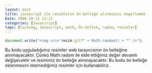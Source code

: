 ```yaml
---
layout: post
title: javascript ile resimlerin ön belleğe alınmasını engellemek
Date: 2006-10-12 11:12
categories: [Javascript]
tags: [Caching, Javascript, math, Ön-bellek, radom, resimler]
---
```


```javascript
document.write("<img src="resim.gif?" + Math.random() + "" />");
```

Bu kodu uyguladığımız resimler web tarayıcısının ön belleğine alınmayacaktır.
Çünkü Math.radom ile elde ettiğimiz değer devamlı değişecektir ve
resmimiz ön belleğe alınmayacaktır. Bu kodu ön belleğe eklenmesini
istemediğimiz resimler için kullanabiliriz.
